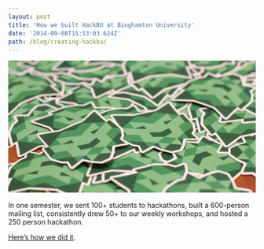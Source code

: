 ```yaml
---
layout: post
title: 'How we built HackBU at Binghamton University'
date: '2014-09-08T15:53:03.624Z'
path: /blog/creating-hackbu/
---
```


[![HackBU stickers](./hackbu-stickers.jpg)](https://medium.com/@danoc/how-we-built-hackbu-at-binghamton-university-9a637371a476)


In one semester, we sent 100+ students to hackathons, built a 600-person mailing list, consistently drew 50+ to our weekly workshops, and hosted a 250 person hackathon.

[Here’s how we did it](https://medium.com/@danoc/how-we-built-hackbu-at-binghamton-university-9a637371a476).
